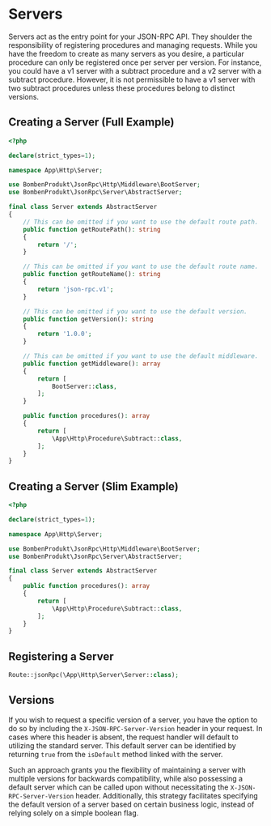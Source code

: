 # Servers

Servers act as the entry point for your JSON-RPC API. They shoulder the responsibility of registering procedures and managing requests. While you have the freedom to create as many servers as you desire, a particular procedure can only be registered once per server per version. For instance, you could have a v1 server with a subtract procedure and a v2 server with a subtract procedure. However, it is not permissible to have a v1 server with two subtract procedures unless these procedures belong to distinct versions.

## Creating a Server (Full Example)

```php
<?php

declare(strict_types=1);

namespace App\Http\Server;

use BombenProdukt\JsonRpc\Http\Middleware\BootServer;
use BombenProdukt\JsonRpc\Server\AbstractServer;

final class Server extends AbstractServer
{
    // This can be omitted if you want to use the default route path.
    public function getRoutePath(): string
    {
        return '/';
    }

    // This can be omitted if you want to use the default route name.
    public function getRouteName(): string
    {
        return 'json-rpc.v1';
    }

    // This can be omitted if you want to use the default version.
    public function getVersion(): string
    {
        return '1.0.0';
    }

    // This can be omitted if you want to use the default middleware.
    public function getMiddleware(): array
    {
        return [
            BootServer::class,
        ];
    }

    public function procedures(): array
    {
        return [
            \App\Http\Procedure\Subtract::class,
        ];
    }
}
```

## Creating a Server (Slim Example)

```php
<?php

declare(strict_types=1);

namespace App\Http\Server;

use BombenProdukt\JsonRpc\Http\Middleware\BootServer;
use BombenProdukt\JsonRpc\Server\AbstractServer;

final class Server extends AbstractServer
{
    public function procedures(): array
    {
        return [
            \App\Http\Procedure\Subtract::class,
        ];
    }
}
```

## Registering a Server

```php
Route::jsonRpc(\App\Http\Server\Server::class);
```

## Versions

If you wish to request a specific version of a server, you have the option to do so by including the `X-JSON-RPC-Server-Version` header in your request. In cases where this header is absent, the request handler will default to utilizing the standard server. This default server can be identified by returning `true` from the `isDefault` method linked with the server.

Such an approach grants you the flexibility of maintaining a server with multiple versions for backwards compatibility, while also possessing a default server which can be called upon without necessitating the `X-JSON-RPC-Server-Version` header. Additionally, this strategy facilitates specifying the default version of a server based on certain business logic, instead of relying solely on a simple boolean flag.

